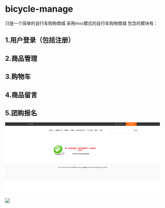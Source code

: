 # bicycle-manage
只是一个简单的自行车购物商城
采用mvc模式的自行车购物商城
包含的模块有：
## 1.用户登录（包括注册）
## 2.商品管理
## 3.购物车
## 4.商品留言
## 5.团购报名

![](https://github.com/naumy-code/bicycle-manage/blob/master/7.png)





![](http://www.baidu.com/img/bdlogo.gif)  

